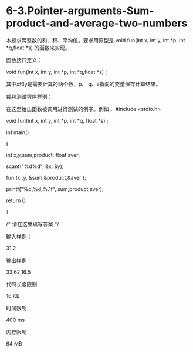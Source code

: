 # 6-3.Pointer-arguments-Sum-product-and-average-two-numbers
本题求两整数的和、积、平均值。要求用原型是  void fun(int x, int y, int *p, int *q,float *s)  的函数来实现。

函数接口定义：

void fun(int x, int y, int *p, int *q,float *s) ;

其中x和y是需要计算的两个数，p、 q、s指向的变量保存计算结果。

裁判测试程序样例：

在这里给出函数被调用进行测试的例子。例如：
#include <stdio.h>

void fun(int x, int y, int *p, int *q, float  *s) ;

int main()

{

 int x,y,sum,product; float aver;
 
  scanf("%d%d", &x, &y);  
  
  fun (x ,y, &sum,&product,&aver );
  
  printf("%d,%d,%.1f", sum,product,aver);
  
  return 0;
  
}

/* 请在这里填写答案 */

输入样例：

31 2

输出样例：

33,62,16.5

代码长度限制

16 KB

时间限制

400 ms

内存限制

64 MB
